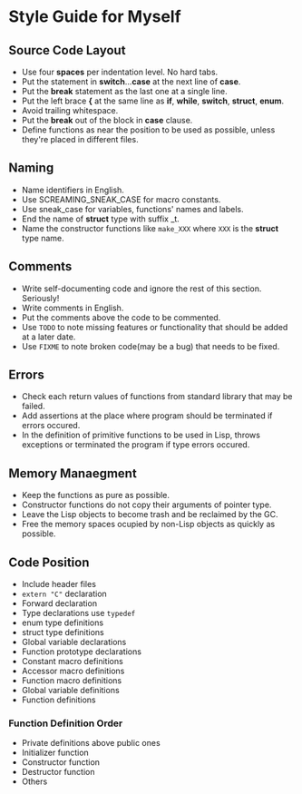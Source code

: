 # Style Guide for Myself

## Source Code Layout

* Use four **spaces** per indentation level. No hard tabs.
* Put the statement in **switch**...**case** at the next line of **case**.
* Put the **break** statement as the last one at a single line.
* Put the left brace **{** at the same line as **if**, **while**, **switch**, **struct**, **enum**.
* Avoid trailing whitespace.
* Put the **break** out of the block in **case** clause.
* Define functions as near the position to be used as possible, unless they're placed in different files.

## Naming

* Name identifiers in English.
* Use SCREAMING\_SNEAK\_CASE for macro constants.
* Use sneak\_case for variables, functions' names and labels.
* End the name of **struct** type with suffix \_t.
* Name the constructor functions like `make_XXX` where `XXX` is the **struct** type name.

## Comments

* Write self-documenting code and ignore the rest of this section. Seriously!
* Write comments in English.
* Put the comments above the code to be commented.
* Use `TODO` to note missing features or functionality that should be added at a later date.
* Use `FIXME` to note broken code(may be a bug) that needs to be fixed.

## Errors

* Check each return values of functions from standard library that may be failed.
* Add assertions at the place where program should be terminated if errors occured.
* In the definition of primitive functions to be used in Lisp, throws exceptions or terminated the program if type errors occured.

## Memory Manaegment

* Keep the functions as pure as possible.
* Constructor functions do not copy their arguments of pointer type.
* Leave the Lisp objects to become trash and be reclaimed by the GC.
* Free the memory spaces ocupied by non-Lisp objects as quickly as possible.

## Code Position

* Include header files
* `extern "C"` declaration
* Forward declaration
* Type declarations use `typedef`
* enum type definitions
* struct type definitions
* Global variable declarations
* Function prototype declarations
* Constant macro definitions
* Accessor macro definitions
* Function macro definitions
* Global variable definitions
* Function definitions

### Function Definition Order

* Private definitions above public ones
* Initializer function
* Constructor function
* Destructor function
* Others